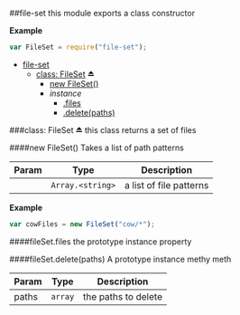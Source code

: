 <a name="module_file-set"></a>
##file-set
this module exports a class constructor

**Example**  
```js
var FileSet = require("file-set");
```

* [file-set](#module_file-set)
  * [class: FileSet](#exp_module_file-set--FileSet) ⏏
    * [new FileSet()](#new_module_file-set--FileSet_new)
    * _instance_
      * [.files](#module_file-set--FileSet#files)
      * [.delete(paths)](#module_file-set--FileSet#delete)

<a name="exp_module_file-set--FileSet"></a>
###class: FileSet ⏏
this class returns a set of files

<a name="new_module_file-set--FileSet_new"></a>
####new FileSet()
Takes a list of path patterns

| Param | Type | Description |
| ----- | ---- | ----------- |
|  | <code>Array.&lt;string&gt;</code> | a list of file patterns |

**Example**  
```js
var cowFiles = new FileSet("cow/*");
```
<a name="module_file-set--FileSet#files"></a>
####fileSet.files
the prototype instance property

<a name="module_file-set--FileSet#delete"></a>
####fileSet.delete(paths)
A prototype instance methy meth

| Param | Type | Description |
| ----- | ---- | ----------- |
| paths | <code>array</code> | the paths to delete |

